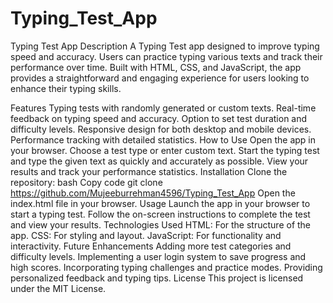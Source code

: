 # Typing_Test_App
Typing Test App
Description
A Typing Test app designed to improve typing speed and accuracy. Users can practice typing various texts and track their performance over time. Built with HTML, CSS, and JavaScript, the app provides a straightforward and engaging experience for users looking to enhance their typing skills.

Features
Typing tests with randomly generated or custom texts.
Real-time feedback on typing speed and accuracy.
Option to set test duration and difficulty levels.
Responsive design for both desktop and mobile devices.
Performance tracking with detailed statistics.
How to Use
Open the app in your browser.
Choose a test type or enter custom text.
Start the typing test and type the given text as quickly and accurately as possible.
View your results and track your performance statistics.
Installation
Clone the repository:
bash
Copy code
git clone https://github.com/Mujeeburrehman4596/Typing_Test_App
Open the index.html file in your browser.
Usage
Launch the app in your browser to start a typing test.
Follow the on-screen instructions to complete the test and view your results.
Technologies Used
HTML: For the structure of the app.
CSS: For styling and layout.
JavaScript: For functionality and interactivity.
Future Enhancements
Adding more test categories and difficulty levels.
Implementing a user login system to save progress and high scores.
Incorporating typing challenges and practice modes.
Providing personalized feedback and typing tips.
License
This project is licensed under the MIT License.